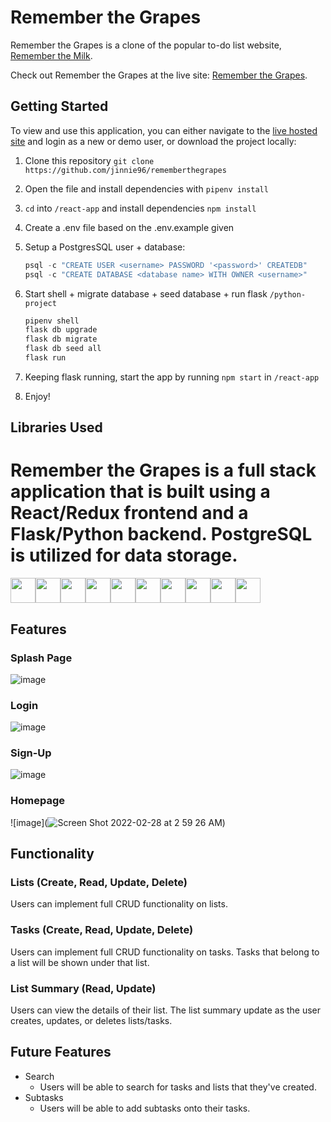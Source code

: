 # Remember the Grapes

Remember the Grapes is a clone of the popular to-do list website, [Remember the Milk](www.rememberthemilk.com).

Check out Remember the Grapes at the live site: [Remember the Grapes](https://remember-the-grapes.herokuapp.com/).


## Getting Started
To view and use this application, you can either navigate to the [live hosted site](https://remember-the-grapes.herokuapp.com/) and login as a new or demo user, or download the project locally:
1. Clone this repository ```git clone https://github.com/jinnie96/rememberthegrapes```

2. Open the file and install dependencies with ```pipenv install```

3. ```cd``` into ```/react-app``` and install dependencies ```npm install```

4.  Create a .env file based on the .env.example given

5.  Setup a PostgresSQL user + database:
    ```javascript
    psql -c "CREATE USER <username> PASSWORD '<password>' CREATEDB"
    psql -c "CREATE DATABASE <database name> WITH OWNER <username>"
    ```

6. Start shell + migrate database + seed database + run flask ```/python-project```
    ```javascript
    pipenv shell
    flask db upgrade
    flask db migrate
    flask db seed all
    flask run
    ```

6. Keeping flask running, start the app by running ```npm start``` in ```/react-app```

7. Enjoy!

## Libraries Used
# Remember the Grapes is a full stack application that is built using a React/Redux frontend and a Flask/Python backend. PostgreSQL is utilized for data storage.
<img  src="https://cdn.jsdelivr.net/gh/devicons/devicon/icons/javascript/javascript-original.svg" height=40/><img src="https://cdn.jsdelivr.net/gh/devicons/devicon/icons/python/python-original.svg" height=40/><img src="https://cdn.jsdelivr.net/gh/devicons/devicon/icons/react/react-original.svg" height=40/><img src="https://cdn.jsdelivr.net/gh/devicons/devicon/icons/redux/redux-original.svg" height=40/><img  src="https://cdn.jsdelivr.net/gh/devicons/devicon/icons/postgresql/postgresql-original.svg" height=40/><img src="https://cdn.jsdelivr.net/gh/devicons/devicon/icons/sqlalchemy/sqlalchemy-original.svg" height=40/><img  src="https://cdn.jsdelivr.net/gh/devicons/devicon/icons/css3/css3-original.svg" height=40/><img  src="https://cdn.jsdelivr.net/gh/devicons/devicon/icons/html5/html5-original.svg" height=40/><img src="https://cdn.jsdelivr.net/gh/devicons/devicon/icons/vscode/vscode-original.svg" height=40/><img  src="https://cdn.jsdelivr.net/gh/devicons/devicon/icons/git/git-original.svg" height=40/>

## Features

### Splash Page
![image](https://user-images.githubusercontent.com/90893496/155971605-ed4d89c6-5231-47b6-98f1-22b8cf04f989.png)

### Login
![image](https://user-images.githubusercontent.com/90893496/155971723-9fed6c99-33fc-4dae-ad04-ac869a95e64e.png)

### Sign-Up
![image](https://user-images.githubusercontent.com/90893496/155971844-eb0fa0e7-188a-4dcf-9d0d-4f0b0380e681.png)

### Homepage
![image](![Screen Shot 2022-02-28 at 2 59 26 AM](https://user-images.githubusercontent.com/90893496/155973656-fde3c8c3-444e-41fa-82e3-2b4c6438e2f0.png))

## Functionality

### Lists (Create, Read, Update, Delete)
Users can implement full CRUD functionality on lists.

### Tasks (Create, Read, Update, Delete)
Users can implement full CRUD functionality on tasks. Tasks that belong to a list will be shown under that list.

### List Summary (Read, Update)
Users can view the details of their list. The list summary update as the user creates, updates, or deletes lists/tasks.

## Future Features
- Search
    - Users will be able to search for tasks and lists that they've created.
- Subtasks
    - Users will be able to add subtasks onto their tasks.
